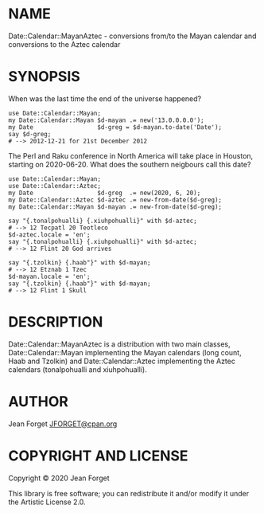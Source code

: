 NAME
====

Date::Calendar::MayanAztec - conversions from/to the Mayan calendar and conversions to the Aztec calendar

SYNOPSIS
========

When was the last time the end of the universe happened?

```perl6
use Date::Calendar::Mayan;
my Date::Calendar::Mayan $d-mayan .= new('13.0.0.0.0');
my Date                  $d-greg = $d-mayan.to-date('Date');
say $d-greg;
# --> 2012-12-21 for 21st December 2012
```

The  Perl and  Raku conference  in North  America will  take place  in
Houston, starting on 2020-06-20. What does the southern neigbours call
this date?

```perl6
use Date::Calendar::Mayan;
use Date::Calendar::Aztec;
my Date                  $d-greg  .= new(2020, 6, 20);
my Date::Calendar::Aztec $d-aztec .= new-from-date($d-greg);
my Date::Calendar::Mayan $d-mayan .= new-from-date($d-greg);

say "{.tonalpohualli} {.xiuhpohualli}" with $d-aztec;
# --> 12 Tecpatl 20 Teotleco
$d-aztec.locale = 'en';
say "{.tonalpohualli} {.xiuhpohualli}" with $d-aztec;
# --> 12 Flint 20 God arrives

say "{.tzolkin} {.haab"}" with $d-mayan;
# --> 12 Etznab 1 Tzec
$d-mayan.locale = 'en';
say "{.tzolkin} {.haab"}" with $d-mayan;
# --> 12 Flint 1 Skull
```


DESCRIPTION
===========

Date::Calendar::MayanAztec is  a distribution  with two  main classes,
Date::Calendar::Mayan  implementing the  Mayan calendars  (long count,
Haab  and Tzolkin)  and Date::Calendar::Aztec  implementing the  Aztec
calendars (tonalpohualli and xiuhpohualli).

AUTHOR
======

Jean Forget <JFORGET@cpan.org>

COPYRIGHT AND LICENSE
=====================

Copyright © 2020 Jean Forget

This library is  free software; you can redistribute  it and/or modify
it under the Artistic License 2.0.

